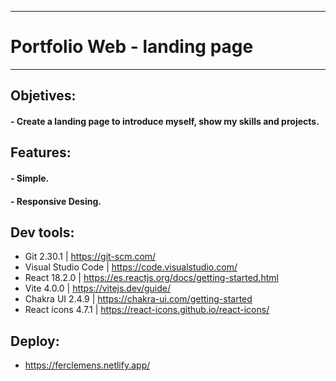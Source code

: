 -------------------------------------------------------------------------------------
# Portfolio Web - landing page
-------------------------------------------------------------------------------------
## Objetives:
#### - Create a landing page to introduce myself, show my skills and projects.
## Features:
#### - Simple.
#### - Responsive Desing.
## Dev tools:
- Git 2.30.1 | https://git-scm.com/
- Visual Studio Code | https://code.visualstudio.com/
- React 18.2.0 | https://es.reactjs.org/docs/getting-started.html
- Vite 4.0.0 | https://vitejs.dev/guide/
- Chakra UI 2.4.9 | https://chakra-ui.com/getting-started
- React icons 4.7.1 | https://react-icons.github.io/react-icons/

## Deploy: 
- https://ferclemens.netlify.app/
